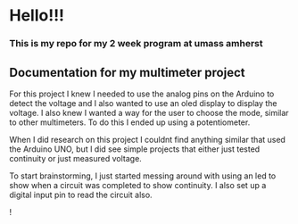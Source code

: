 # Hello!!!
### This is my repo for my 2 week program at umass amherst

## Documentation for my multimeter project

For this project I knew I needed to use the analog pins on the Arduino to detect the voltage and I also wanted to use an oled display to display the voltage. I also knew I wanted a way for the user to choose the mode, similar to other multimeters. To do this I ended up using a potentiometer.

When I did research on this project I couldnt find anything similar that used the Arduino UNO, but I did see simple projects that either just tested continuity or just measured voltage. 

To start brainstorming, I just started messing around with using an led to show when a circuit was completed to show continuity. I also set up a digital input pin to read the circuit also.

!
